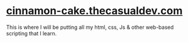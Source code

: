 # [cinnamon-cake.thecasualdev.com](https://cinnamon-cake.thecasualdev.com/)
This is where I will be putting all my html, css, Js &amp; other web-based scripting that I learn. 
